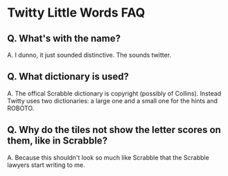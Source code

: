 # Twitty Little Words FAQ

## Q. What's with the name?

A. I dunno, it just sounded distinctive. The sounds twitter.

## Q. What dictionary is used?

A. The offical Scrabble dictionary is copyright (possibly of Collins). Instead Twitty uses two dictionaries: a large one and a small one for the hints and ROBOTO.

## Q. Why do the tiles not show the letter scores on them, like in Scrabble?

A. Because this shouldn't look so much like Scrabble that the Scrabble lawyers start writing to me.

